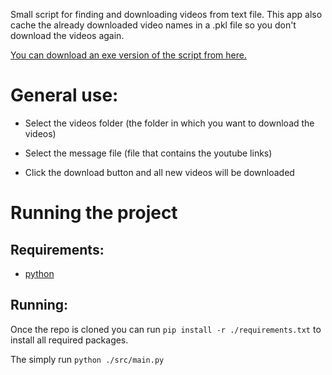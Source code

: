Small script for finding and downloading videos from text file. This app also cache the already downloaded video names in a .pkl file so you don't download the videos again.

[You can download an exe version of the script from here.](https://github.com/insertokname/youtube-downloader/releases)


# General use:

- Select the videos folder (the folder in which you want to download the videos)

- Select the message file (file that contains the youtube links)

- Click the download button and all new videos will be downloaded

# Running the project

## Requirements:

- [python](https://www.python.org/downloads/)

## Running:

Once the repo is cloned you can run `pip install -r ./requirements.txt` to install all required packages.

The simply run `python ./src/main.py`